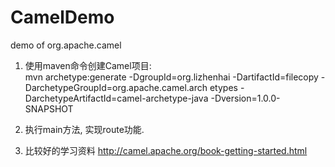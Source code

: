 # CamelDemo
demo of org.apache.camel


1. 使用maven命令创建Camel项目:  
mvn  archetype:generate -DgroupId=org.lizhenhai -DartifactId=filecopy -DarchetypeGroupId=org.apache.camel.arch
etypes -DarchetypeArtifactId=camel-archetype-java -Dversion=1.0.0-SNAPSHOT

2. 执行main方法, 实现route功能.

3. 比较好的学习资料 http://camel.apache.org/book-getting-started.html
